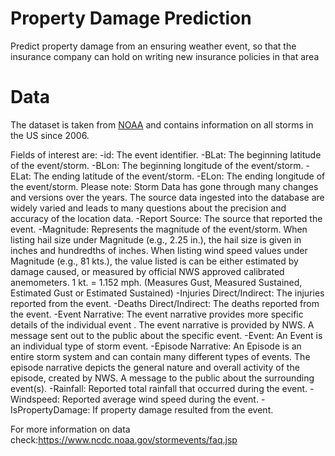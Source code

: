 # Property Damage Prediction
Predict property damage from an ensuring weather event, so that the insurance company can hold on writing new insurance policies in that area

# Data
The dataset is taken from [NOAA](https://www.noaa.gov/) and contains information on all storms in the US since 2006.

Fields of interest are:
-id: The event identifier.
-BLat: The beginning latitude of the event/storm.
-BLon: The beginning longitude of the event/storm.
-ELat: The ending latitude of the event/storm.
-ELon: The ending longitude of the event/storm.
Please note: Storm Data has gone through many changes and versions over the years. The source data ingested into the database are widely varied and leads to many questions about the precision and accuracy of the location data.
-Report Source: The source that reported the event.
-Magnitude: Represents the magnitude of the event/storm.
When listing hail size under Magnitude (e.g., 2.25 in.), the hail size is given in inches and hundredths of inches.
When listing wind speed values under Magnitude (e.g., 81 kts.), the value listed is can be either estimated by damage caused, or measured by official NWS approved calibrated anemometers. 1 kt. = 1.152 mph. (Measures Gust, Measured Sustained, Estimated Gust or Estimated Sustained)
-Injuries Direct/Indirect: The injuries reported from the event.
-Deaths Direct/Indirect: The deaths reported from the event.
-Event Narrative: The event narrative provides more specific details of the individual event . The event narrative is provided by NWS. A message sent out to the public about the specific event.
-Event: An Event is an individual type of storm event.
-Episode Narrative: An Episode is an entire storm system and can contain many different types of events. The episode narrative depicts the general nature and overall activity of the episode, created by NWS. A message to the public about the surrounding event(s).
-Rainfall: Reported total rainfall that occurred during the event.
-Windspeed: Reported average wind speed during the event.
-IsPropertyDamage: If property damage resulted from the event.

For more information on data check:https://www.ncdc.noaa.gov/stormevents/faq.jsp
